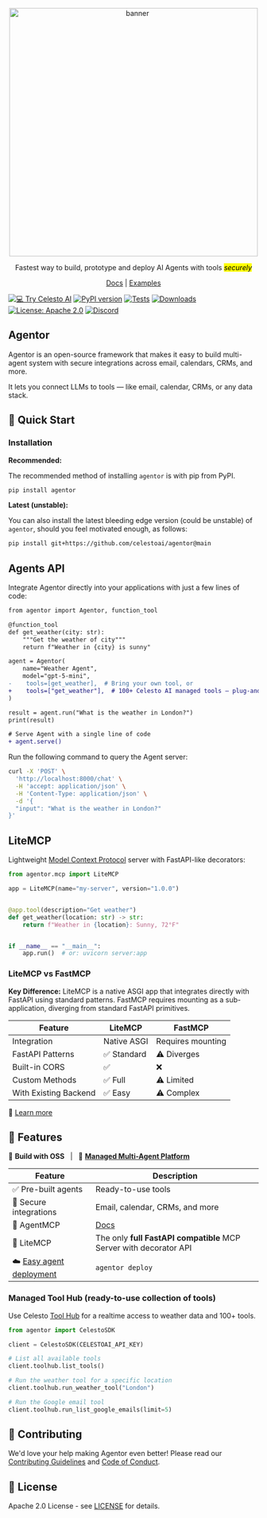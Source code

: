 <p align="center">
  <img src="https://raw.githubusercontent.com/CelestoAI/agentor/main/assets/CelestoAI.png" alt="banner" width="500px"/>
</p>
<p align="center">
  Fastest way to build, prototype and deploy AI Agents with tools <mark><i>securely</i></mark>
</p>
<p align="center">
  <a href="https://docs.celesto.ai">Docs</a> |
  <a href="https://github.com/celestoai/agentor/tree/main/docs/examples">Examples</a>
</p>

[![💻 Try Celesto AI](https://img.shields.io/badge/%F0%9F%92%BB_Try_CelestoAI-Click_Here-ff6b2c?style=flat)](https://celesto.ai)
[![PyPI version](https://img.shields.io/pypi/v/agentor.svg?color=brightgreen&label=PyPI&style=flat)](https://pypi.org/project/agentor/)
[![Tests](https://github.com/CelestoAI/agentor/actions/workflows/test.yml/badge.svg)](https://github.com/CelestoAI/agentor/actions/workflows/test.yml)
[![Downloads](https://img.shields.io/pypi/dm/agentor.svg?label=Downloads&color=ff6b2c&style=flat)](https://pypi.org/project/agentor/)
[![License: Apache 2.0](https://img.shields.io/badge/License-Apache_2.0-yellow?style=flat)](https://opensource.org/licenses/Apache-2.0)
[![Discord](https://img.shields.io/badge/Join%20Us%20on%20Discord-5865F2?style=for-the-badge&logo=discord&logoColor=white)](https://discord.gg/KNb5UkrAmm)

## Agentor

Agentor is an open-source framework that makes it easy to build multi-agent system with secure integrations across email, calendars, CRMs, and more.

It lets you connect LLMs to tools — like email, calendar, CRMs, or any data stack.

## 🚅 Quick Start

### Installation

**Recommended:**

The recommended method of installing `agentor` is with pip from PyPI.

```bash
pip install agentor
```

**Latest (unstable):**

You can also install the latest bleeding edge version (could be unstable) of `agentor`, should you feel motivated enough, as follows:

```bash
pip install git+https://github.com/celestoai/agentor@main
```

## Agents API

Integrate Agentor directly into your applications with just a few lines of code:

```diff
from agentor import Agentor, function_tool

@function_tool
def get_weather(city: str):
    """Get the weather of city"""
    return f"Weather in {city} is sunny"

agent = Agentor(
    name="Weather Agent",
    model="gpt-5-mini",
-    tools=[get_weather],  # Bring your own tool, or
+    tools=["get_weather"],  # 100+ Celesto AI managed tools — plug-and-play
)

result = agent.run("What is the weather in London?")
print(result)

# Serve Agent with a single line of code
+ agent.serve()
```

Run the following command to query the Agent server:

```bash
curl -X 'POST' \
  'http://localhost:8000/chat' \
  -H 'accept: application/json' \
  -H 'Content-Type: application/json' \
  -d '{
  "input": "What is the weather in London?"
}'
```

## LiteMCP

Lightweight [Model Context Protocol](https://modelcontextprotocol.io) server with FastAPI-like decorators:

```python
from agentor.mcp import LiteMCP

app = LiteMCP(name="my-server", version="1.0.0")


@app.tool(description="Get weather")
def get_weather(location: str) -> str:
    return f"Weather in {location}: Sunny, 72°F"


if __name__ == "__main__":
    app.run()  # or: uvicorn server:app
```

### LiteMCP vs FastMCP

**Key Difference:** LiteMCP is a native ASGI app that integrates directly with FastAPI using standard patterns. FastMCP requires mounting as a sub-application, diverging from standard FastAPI primitives.

| Feature | LiteMCP | FastMCP |
|---------|---------|---------|
| Integration | Native ASGI | Requires mounting |
| FastAPI Patterns | ✅ Standard | ⚠️ Diverges |
| Built-in CORS | ✅ | ❌ |
| Custom Methods | ✅ Full | ⚠️ Limited |
| With Existing Backend | ✅ Easy | ⚠️ Complex |

📖 [Learn more](https://docs.celesto.ai/agentor/tools/LiteMCP)

## 🚀 Features

<p>
  🔧 <b>Build with OSS</b> &nbsp; | &nbsp; 
  🧡 <a href="https://celesto.ai" target="_blank"><b>Managed Multi-Agent Platform</b></a>
</p>

| Feature | Description |
|-----------------------------------------------|-----------------------------------------------|
| ✅ Pre-built agents | Ready-to-use tools |
| 🔐 Secure integrations | Email, calendar, CRMs, and more |
| 🦾 AgentMCP | [Docs](https://docs.celesto.ai/agentor/tools/overview) |
| 🚀 LiteMCP | The only **full FastAPI compatible** MCP Server with decorator API |
| ☁️ [Easy agent deployment](https://github.com/CelestoAI/agentor/tree/main/examples/agent-server) | `agentor deploy` |

### Managed Tool Hub (ready-to-use collection of tools)

Use Celesto [Tool Hub](https://celesto.ai/toolhub) for a realtime access to weather data and 100+ tools.

```python
from agentor import CelestoSDK

client = CelestoSDK(CELESTOAI_API_KEY)

# List all available tools
client.toolhub.list_tools()

# Run the weather tool for a specific location
client.toolhub.run_weather_tool("London")

# Run the Google email tool
client.toolhub.run_list_google_emails(limit=5)
```

## 🤝 Contributing

We'd love your help making Agentor even better! Please read our [Contributing Guidelines](.github/CONTRIBUTING.md) and [Code of Conduct](.github/CODE_OF_CONDUCT.md).

## 📄 License

Apache 2.0 License - see [LICENSE](LICENSE) for details.
